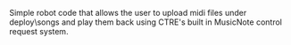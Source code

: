 Simple robot code that allows the user to upload midi files under deploy\songs and play them back using CTRE's built in MusicNote control request system.
